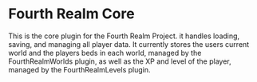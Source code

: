 # Fourth Realm Core

  This is the core plugin for the Fourth Realm Project. it handles loading, saving, and managing all player data. It currently stores the users current world and the players beds in each world, managed by the FourthRealmWorlds plugin, as well as the XP and level of the player, managed by the FourthRealmLevels plugin.

